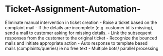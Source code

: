 # Ticket-Assignment-Automation-
Eliminate manual intervention in ticket creation 
	- Raise a ticket based on the complaint mail 
	- If the details are incomplete (e.g. customer id is missing), send a mail to customer asking for missing details. 
	- Link the subsequent responses from the customer to the original ticket 
	- Recognize the bounced mails and initiate appropriate action 
	- Auto response to template based mails (complaints/queries) ie no free text 
	- Multiple bots/ parallel processing
